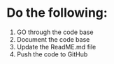 
# Do the following:
1. GO through the code base
2. Document the code base
3. Update the ReadME.md file
4. Push the code to GitHub